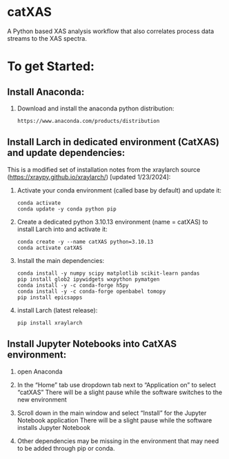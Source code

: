 # catXAS

A Python based XAS analysis workflow that also correlates process data streams to the XAS spectra.

# To get Started:
## Install Anaconda:
1.	Download and install the anaconda python distribution:

  	    https://www.anaconda.com/products/distribution 

## Install Larch in dedicated environment (CatXAS) and update dependencies:

This is a modified set of installation notes from the xraylarch source (https://xraypy.github.io/xraylarch/) [updated 1/23/2024]:

1.	Activate your conda environment (called base by default) and update it:

        conda activate
        conda update -y conda python pip

2.	Create a dedicated python 3.10.13 environment (name = catXAS) to install Larch into and activate it:

        conda create -y --name catXAS python=3.10.13
        conda activate catXAS

3.	Install the main dependencies:

        conda install -y numpy scipy matplotlib scikit-learn pandas
  	    pip install glob2 ipywidgets wxpython pymatgen
  	    conda install -y -c conda-forge h5py
  	    conda install -y -c conda-forge openbabel tomopy
  	    pip install epicsapps      

5.	install Larch (latest release):

  	    pip install xraylarch

## Install Jupyter Notebooks into CatXAS environment:

1.	open Anaconda

2.	In the “Home” tab use dropdown tab next to “Application on” to select “catXAS”
There will be a slight pause while the software switches to the new environment

3.	Scroll down in the main window and select “Install” for the Jupyter Notebook application
There will be a slight pause while the software installs Jupyter Notebook

4. Other dependencies may be missing in the environment that may need to be added through pip or conda.

